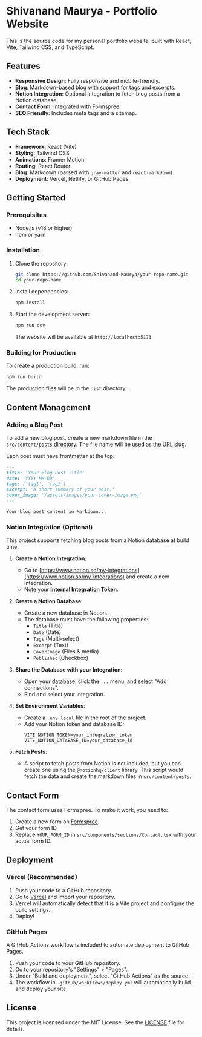 # Shivanand Maurya - Portfolio Website

This is the source code for my personal portfolio website, built with React, Vite, Tailwind CSS, and TypeScript.

## Features

- **Responsive Design**: Fully responsive and mobile-friendly.
- **Blog**: Markdown-based blog with support for tags and excerpts.
- **Notion Integration**: Optional integration to fetch blog posts from a Notion database.
- **Contact Form**: Integrated with Formspree.
- **SEO Friendly**: Includes meta tags and a sitemap.

## Tech Stack

- **Framework**: React (Vite)
- **Styling**: Tailwind CSS
- **Animations**: Framer Motion
- **Routing**: React Router
- **Blog**: Markdown (parsed with `gray-matter` and `react-markdown`)
- **Deployment**: Vercel, Netlify, or GitHub Pages

## Getting Started

### Prerequisites

- Node.js (v18 or higher)
- npm or yarn

### Installation

1. Clone the repository:
   ```bash
   git clone https://github.com/Shivanand-Maurya/your-repo-name.git
   cd your-repo-name
   ```

2. Install dependencies:
   ```bash
   npm install
   ```

3. Start the development server:
   ```bash
   npm run dev
   ```

   The website will be available at `http://localhost:5173`.

### Building for Production

To create a production build, run:

```bash
npm run build
```

The production files will be in the `dist` directory.

## Content Management

### Adding a Blog Post

To add a new blog post, create a new markdown file in the `src/content/posts` directory. The file name will be used as the URL slug.

Each post must have frontmatter at the top:

```markdown
---
title: 'Your Blog Post Title'
date: 'YYYY-MM-DD'
tags: ['tag1', 'tag2']
excerpt: 'A short summary of your post.'
cover_image: '/assets/images/your-cover-image.png'
---

Your blog post content in Markdown...
```

### Notion Integration (Optional)

This project supports fetching blog posts from a Notion database at build time.

1.  **Create a Notion Integration**:
    - Go to [https://www.notion.so/my-integrations](https://www.notion.so/my-integrations) and create a new integration.
    - Note your **Internal Integration Token**.

2.  **Create a Notion Database**:
    - Create a new database in Notion.
    - The database must have the following properties:
        - `Title` (Title)
        - `Date` (Date)
        - `Tags` (Multi-select)
        - `Excerpt` (Text)
        - `CoverImage` (Files & media)
        - `Published` (Checkbox)

3.  **Share the Database with your Integration**:
    - Open your database, click the `...` menu, and select "Add connections".
    - Find and select your integration.

4.  **Set Environment Variables**:
    - Create a `.env.local` file in the root of the project.
    - Add your Notion token and database ID:
      ```
      VITE_NOTION_TOKEN=your_integration_token
      VITE_NOTION_DATABASE_ID=your_database_id
      ```

5.  **Fetch Posts**:
    - A script to fetch posts from Notion is not included, but you can create one using the `@notionhq/client` library. This script would fetch the data and create the markdown files in `src/content/posts`.

## Contact Form

The contact form uses Formspree. To make it work, you need to:

1.  Create a new form on [Formspree](https://formspree.io/).
2.  Get your form ID.
3.  Replace `YOUR_FORM_ID` in `src/components/sections/Contact.tsx` with your actual form ID.

## Deployment

### Vercel (Recommended)

1.  Push your code to a GitHub repository.
2.  Go to [Vercel](https://vercel.com) and import your repository.
3.  Vercel will automatically detect that it is a Vite project and configure the build settings.
4.  Deploy!

### GitHub Pages

A GitHub Actions workflow is included to automate deployment to GitHub Pages.

1.  Push your code to your GitHub repository.
2.  Go to your repository's "Settings" > "Pages".
3.  Under "Build and deployment", select "GitHub Actions" as the source.
4.  The workflow in `.github/workflows/deploy.yml` will automatically build and deploy your site.

## License

This project is licensed under the MIT License. See the [LICENSE](LICENSE) file for details.
